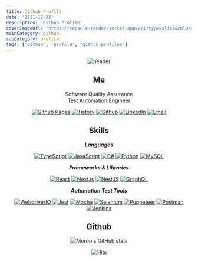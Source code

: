 ```yaml
---
title: Github Profile
date: '2021-12-22'
description: 'Github Profile'
coverImageUrl: 'https://capsule-render.vercel.app/api?type=slice&color=EF4424&height=300&section=header&text=%23moroo&fontColor=21262d&fontSize=90&desc=Github%20Profile&descSize=40&descAlignY=68'
mainCategory: github
subCategory: profile
tags: ['github', 'profile', 'github-profiles']
---
```


<div align="center">

![header](https://capsule-render.vercel.app/api?type=slice&color=EF4424&height=300&section=header&text=%23moroo&fontColor=21262d&fontSize=90&desc=Github%20Profile&descSize=40&descAlignY=68)

## Me

Software Quality Assurance
<br />
Test Automation Engineer

[![Github Pages](https://img.shields.io/badge/Github%20Pages-222222?style=round&logo=GitHub-Pages&logoColor=white&link=https://blog.moroo.dev)](https://blog.moroo.dev)
[![Tistory](https://img.shields.io/badge/Tistory-248BFB?style=round&logo=Thingiverse&logoColor=white&link=https://tistory.moroo.dev)](https://tistory.moroo.dev)
[![Github](https://img.shields.io/badge/morooLee-181717?style=round&logo=Github&logoColor=white&link=https://github.com/morooLee)](https://github.com/morooLee)
[![LinkedIn](https://img.shields.io/badge/moroolee-0A66C2?style=round&logo=LinkedIn&logoColor=white&link=https://www.linkedin.com/in/moroolee)](https://www.linkedin.com/in/moroolee)
[![Email](https://img.shields.io/badge/moroo.lee@gmail.com-EA4335?style=round&logo=Gmail&logoColor=white&link=mailto:moroo.lee@gmail.com)](mailto:moroo.lee@gmail.com)

## Skills

**_Languages_**

[![TypeScript](https://img.shields.io/badge/TypeScript-3178C6?style=round&logo=TypeScript&logoColor=white&link=https://www.typescriptlang.org)](https://www.typescriptlang.org)
[![JavaScript](https://img.shields.io/badge/JavaScript-F7DF1E?style=round&logo=JavaScript&logoColor=white&link=https://developer.mozilla.org/docs/Web/JavaScript)](https://developer.mozilla.org/docs/Web/JavaScript)
[![C#](https://img.shields.io/badge/C%23-239120?style=round&logo=C-Sharp&logoColor=white&link=https://docs.microsoft.com/dotnet/csharp)](https://docs.microsoft.com/dotnet/csharp)
[![Python](https://img.shields.io/badge/Python-3776AB?style=round&logo=Python&logoColor=white&link=https://www.python.org)](https://www.python.org)
[![MySQL](https://img.shields.io/badge/MySQL-003B57?style=round&logo=MySQL&logoColor=white&link=https://www.mysql.com)](https://www.mysql.com)

**_Frameworks & Libraries_**

[![React](https://img.shields.io/badge/React-61DAFB?style=round&logo=React&logoColor=white&link=https://reactjs.org)](https://reactjs.org)
[![Next.js](https://img.shields.io/badge/Next.js-000000?style=round&logo=Next.js&logoColor=white&link=https://nextjs.org)](https://nextjs.org)
[![NestJS](https://img.shields.io/badge/NestJS-E0234E?style=round&logo=NestJS&logoColor=white&link=https://nestjs.com)](https://nestjs.com)
[![GraphQL](https://img.shields.io/badge/GraphQL-E10098?style=round&logo=GraphQL&logoColor=white&link=https://graphql.org)](https://graphql.org)

**_Automation Test Tools_**

[![WebdriverIO](https://img.shields.io/badge/WebdriverIO-EA5906?style=round&logo=WebdriverIO&logoColor=white&link=https://webdriver.io)](https://webdriver.io)
[![Jest](https://img.shields.io/badge/Jest-C21325?style=round&logo=Jest&logoColor=white&link=https://jestjs.io)](https://jestjs.io)
[![Mocha](https://img.shields.io/badge/Mocha-8D6748?style=round&logo=Mocha&logoColor=white&link=https://mochajs.org)](https://mochajs.org)
[![Selenium](https://img.shields.io/badge/Selenium-43B02A?style=round&logo=Selenium&logoColor=white&link=https://www.selenium.dev)](https://www.selenium.dev)
[![Puppeteer](https://img.shields.io/badge/Puppeteer-40B5A4?style=round&logo=Puppeteer&logoColor=white&link=https://pptr.dev)](https://pptr.dev)
[![Postman](https://img.shields.io/badge/Postman-FF6C37?style=round&logo=Postman&logoColor=white&link=https://www.postman.com)](https://www.postman.com)
[![Jenkins](https://img.shields.io/badge/Jenkins-D24939?style=round&logo=Jenkins&logoColor=white&link=https://www.jenkins.io)](https://www.jenkins.io)

## Github

![Moroo's GitHub stats](https://github-readme-stats.vercel.app/api?username=morooLee&theme=github_dark&show_icons=true)

[![Hits](https://hits.seeyoufarm.com/api/count/incr/badge.svg?url=https%3A%2F%2Fgithub.com%2FmorooLee&count_bg=%2379C83D&title_bg=%23555555&icon=&icon_color=%23E7E7E7&title=hits&edge_flat=false)](https://hits.seeyoufarm.com)

</div>

